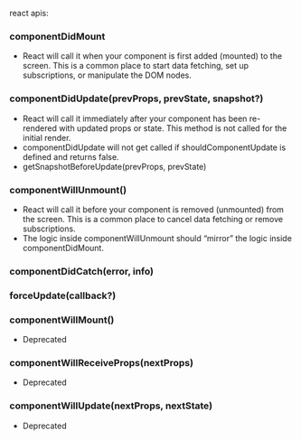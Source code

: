 react apis:
### componentDidMount
- React will call it when your component is first added (mounted) to the screen. This is a common place to start data fetching, set up subscriptions, or manipulate the DOM nodes.

### componentDidUpdate(prevProps, prevState, snapshot?)
- React will call it immediately after your component has been re-rendered with updated props or state.  This method is not called for the initial render.
- componentDidUpdate will not get called if shouldComponentUpdate is defined and returns false.
- getSnapshotBeforeUpdate(prevProps, prevState)

### componentWillUnmount()
- React will call it before your component is removed (unmounted) from the screen. This is a common place to cancel data fetching or remove subscriptions.
- The logic inside componentWillUnmount should “mirror” the logic inside componentDidMount.

### componentDidCatch(error, info)

### forceUpdate(callback?)



### componentWillMount()
- Deprecated

### componentWillReceiveProps(nextProps) 
- Deprecated

### componentWillUpdate(nextProps, nextState)
- Deprecated
  

